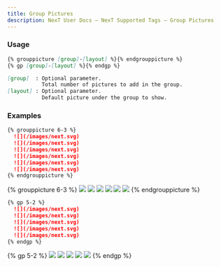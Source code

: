 ```yaml
---
title: Group Pictures
description: NexT User Docs – NexT Supported Tags – Group Pictures
---
```


### Usage

```md group-pictures.js
{% grouppicture [group]-[layout] %}{% endgrouppicture %}
{% gp [group]-[layout] %}{% endgp %}

[group]  : Optional parameter.
           Total number of pictures to add in the group.
[layout] : Optional parameter.
           Default picture under the group to show.
```

### Examples

```md
{% grouppicture 6-3 %}
  ![](/images/next.svg)
  ![](/images/next.svg)
  ![](/images/next.svg)
  ![](/images/next.svg)
  ![](/images/next.svg)
  ![](/images/next.svg)
{% endgrouppicture %}
```
{% grouppicture 6-3 %}
  ![](/images/next.svg)
  ![](/images/next.svg)
  ![](/images/next.svg)
  ![](/images/next.svg)
  ![](/images/next.svg)
  ![](/images/next.svg)
{% endgrouppicture %}

```md
{% gp 5-2 %}
  ![](/images/next.svg)
  ![](/images/next.svg)
  ![](/images/next.svg)
  ![](/images/next.svg)
  ![](/images/next.svg)
{% endgp %}
```
{% gp 5-2 %}
  ![](/images/next.svg)
  ![](/images/next.svg)
  ![](/images/next.svg)
  ![](/images/next.svg)
  ![](/images/next.svg)
{% endgp %}
